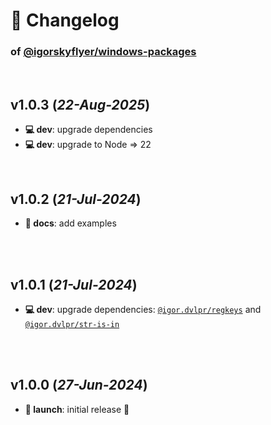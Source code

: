 # 📒 Changelog

### of [@igorskyflyer/windows-packages](https://github.com/igorskyflyer/npm-windows-packages)

<br>

## v1.0.3 (*22-Aug-2025*)

- **💻 dev**: upgrade dependencies
- **💻 dev**: upgrade to Node => 22

<br>

## v1.0.2 (*21-Jul-2024*)

- **📜 docs**: add examples

<br>
<br>

## v1.0.1 (*21-Jul-2024*)

- **💻 dev**: upgrade dependencies: [`@igor.dvlpr/regkeys`](https://www.npmjs.com/package/@igor.dvlpr/regkeys) and [`@igor.dvlpr/str-is-in`](https://www.npmjs.com/package/@igor.dvlpr/str-is-in)

<br>
<br>

## v1.0.0 (*27-Jun-2024*)
- **🚀 launch**: initial release 🎉
